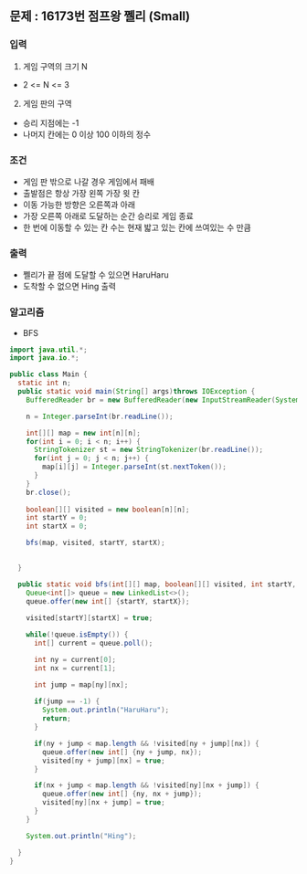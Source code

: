 ## 문제 : 16173번 점프왕 쩰리 (Small)

### 입력
1. 게임 구역의 크기 N
- 2 <= N <= 3
2. 게임 판의 구역 
- 승리 지점에는 -1 
- 나머지 칸에는 0 이상 100 이하의 정수 

### 조건
- 게임 판 밖으로 나갈 경우 게임에서 패배 
- 출발점은 항상 가장 왼쪽 가장 윗 칸
- 이동 가능한 방향은 오른쪽과 아래 
- 가장 오른쪽 아래로 도달하는 순간 승리로 게임 종료
- 한 번에 이동할 수 있는 칸 수는 현재 밟고 있는 칸에 쓰여있는 수 만큼

### 출력
- 쩰리가 끝 점에 도달할 수 있으면 HaruHaru
- 도착할 수 없으면 Hing 출력 

### 알고리즘
- BFS

```java
import java.util.*;
import java.io.*;

public class Main {
  static int n; 
  public static void main(String[] args)throws IOException {
    BufferedReader br = new BufferedReader(new InputStreamReader(System.in));

    n = Integer.parseInt(br.readLine());

    int[][] map = new int[n][n];
    for(int i = 0; i < n; i++) {
      StringTokenizer st = new StringTokenizer(br.readLine()); 
      for(int j = 0; j < n; j++) {
        map[i][j] = Integer.parseInt(st.nextToken()); 
      }
    }
    br.close();
    
    boolean[][] visited = new boolean[n][n];     
    int startY = 0; 
    int startX = 0; 

    bfs(map, visited, startY, startX); 

    
  }

  public static void bfs(int[][] map, boolean[][] visited, int startY, int startX) {
    Queue<int[]> queue = new LinkedList<>(); 
    queue.offer(new int[] {startY, startX}); 
    
    visited[startY][startX] = true; 

    while(!queue.isEmpty()) {
      int[] current = queue.poll();

      int ny = current[0];
      int nx = current[1];

      int jump = map[ny][nx]; 
      
      if(jump == -1) {
        System.out.println("HaruHaru");
        return; 
      }

      if(ny + jump < map.length && !visited[ny + jump][nx]) {
        queue.offer(new int[] {ny + jump, nx});
        visited[ny + jump][nx] = true; 
      }

      if(nx + jump < map.length && !visited[ny][nx + jump]) {
        queue.offer(new int[] {ny, nx + jump});
        visited[ny][nx + jump] = true; 
      }
    }

    System.out.println("Hing");

  }
}
```